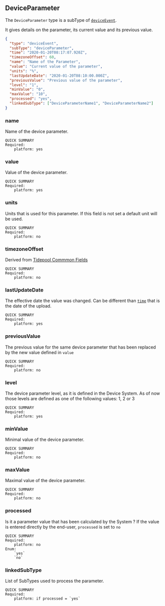 
## DeviceParameter 

The `DeviceParameter` type is a subType of [`deviceEvent`](https://developer.tidepool.org/data-model/device-data/types/deviceEvent/). 

It gives details on the parameter, its current value and its previous value. 

```json
{
  "type": "deviceEvent",
  "subType": "deviceParameter",
  "time": "2020-01-20T08:17:07.920Z",
  "timezoneOffset": 60,
  "name": "Name of the Parameter",
  "value": "Current value of the parameter",
  "units": "%",
  "lastUpdateDate": "2020-01-20T08:10:00.000Z",
  "previousValue": "Previous value of the parameter",  
  "level": "1",
  "minValue": "0",
  "maxValue": "10",
  "processed": "yes",
  "linkedSubType": ["DeviceParameterName1", "DeviceParameterName2"]
} 
```

### name

Name of the device parameter.

```
QUICK SUMMARY
Required:
    platform: yes
```

### value

Value of the device parameter.

```
QUICK SUMMARY
Required:
    platform: yes
```

### units

Units that is used for this parameter. If this field is not set a default unit will be used. 

```
QUICK SUMMARY
Required:
    platform: no
```

### timezoneOffset

Derived from [Tidepool Commmon Fields](https://developer.tidepool.org/data-model/device-data/common.html#timezoneoffset)

```
QUICK SUMMARY
Required:
    platform: no
```

### lastUpdateDate 

The effective date the value was changed. Can be different than [`time`](https://developer.tidepool.org/data-model/device-data/common.html#time) that is the date of the upload. 

```
QUICK SUMMARY
Required:
    platform: yes
```

### previousValue

The previous value for the same device parameter that has been replaced by the new value defined in `value` 

```
QUICK SUMMARY
Required:
    platform: no
```

### level

The device parameter level, as it is defined in the Device System. As of now those levels are defined as one of the following values: 1, 2 or 3

```
QUICK SUMMARY
Required:
    platform: yes
```

### minValue 

Minimal value of the device parameter. 

```
QUICK SUMMARY
Required:
    platform: no
```

### maxValue 

Maximal value of the device parameter. 

```
QUICK SUMMARY
Required:
    platform: no
```

### processed 

Is it a parameter value that has been calculated by the System ? If the value is entered directly by the end-user, `processed` is set to `no`

```
QUICK SUMMARY
Required:
    platform: no
Enum:
    `yes`
    `no`    
```

### linkedSubType

List of SubTypes used to process the parameter.

```
QUICK SUMMARY
Required:
    platform: if processed = `yes`
```
